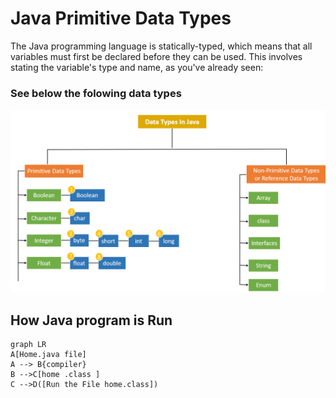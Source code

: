 # Java Primitive Data Types
The Java programming language is statically-typed, which means that all variables must first be declared before they can be used. This involves stating the variable's type and name, as you've already seen:
### See below the folowing data types
![enter image description here](Images/data%20types%20in%20java.png) 

## How Java program is Run 

```mermaid
graph LR
A[Home.java file] 
A --> B{compiler}
B -->C[home .class ]
C -->D([Run the File home.class])